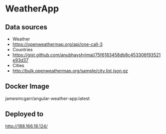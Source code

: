 # WeatherApp

## Data sources

 - Weather
  - https://openweathermap.org/api/one-call-3
 - Countries
  - https://gist.github.com/anubhavshrimal/75f6183458db8c453306f93521e93d37
 - Cities
  - http://bulk.openweathermap.org/sample/city.list.json.gz

## Docker Image

jamesmcgarr/angular-weather-app:latest

## Deployed to

http://188.166.18.124/
